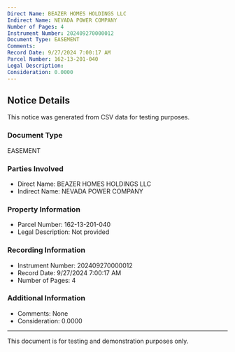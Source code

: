 ```yaml
---
Direct Name: BEAZER HOMES HOLDINGS LLC
Indirect Name: NEVADA POWER COMPANY
Number of Pages: 4
Instrument Number: 202409270000012
Document Type: EASEMENT
Comments: 
Record Date: 9/27/2024 7:00:17 AM
Parcel Number: 162-13-201-040
Legal Description: 
Consideration: 0.0000
---
```


## Notice Details

This notice was generated from CSV data for testing purposes.

### Document Type
EASEMENT

### Parties Involved
- Direct Name: BEAZER HOMES HOLDINGS LLC
- Indirect Name: NEVADA POWER COMPANY

### Property Information
- Parcel Number: 162-13-201-040
- Legal Description: Not provided

### Recording Information
- Instrument Number: 202409270000012
- Record Date: 9/27/2024 7:00:17 AM
- Number of Pages: 4

### Additional Information
- Comments: None
- Consideration: 0.0000

---

This document is for testing and demonstration purposes only.
